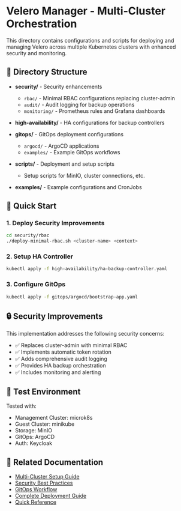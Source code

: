 # Velero Manager - Multi-Cluster Orchestration

This directory contains configurations and scripts for deploying and managing Velero across multiple Kubernetes clusters with enhanced security and monitoring.

## 📁 Directory Structure

- **security/** - Security enhancements
  - `rbac/` - Minimal RBAC configurations replacing cluster-admin
  - `audit/` - Audit logging for backup operations
  - `monitoring/` - Prometheus rules and Grafana dashboards
- **high-availability/** - HA configurations for backup controllers

- **gitops/** - GitOps deployment configurations

  - `argocd/` - ArgoCD applications
  - `examples/` - Example GitOps workflows

- **scripts/** - Deployment and setup scripts

  - Setup scripts for MinIO, cluster connections, etc.

- **examples/** - Example configurations and CronJobs

## 🚀 Quick Start

### 1. Deploy Security Improvements

```bash
cd security/rbac
./deploy-minimal-rbac.sh <cluster-name> <context>
```

### 2. Setup HA Controller

```bash
kubectl apply -f high-availability/ha-backup-controller.yaml
```

### 3. Configure GitOps

```bash
kubectl apply -f gitops/argocd/bootstrap-app.yaml
```

## 🔒 Security Improvements

This implementation addresses the following security concerns:

- ✅ Replaces cluster-admin with minimal RBAC
- ✅ Implements automatic token rotation
- ✅ Adds comprehensive audit logging
- ✅ Provides HA backup orchestration
- ✅ Includes monitoring and alerting

## 🧪 Test Environment

Tested with:

- Management Cluster: microk8s
- Guest Cluster: minikube
- Storage: MinIO
- GitOps: ArgoCD
- Auth: Keycloak

## 📝 Related Documentation

- [Multi-Cluster Setup Guide](examples/multi-cluster-setup.md)
- [Security Best Practices](security/README.md)
- [GitOps Workflow](gitops/README.md)
- [Complete Deployment Guide](orchestration/VELERO_DEPLOYMENT_GUIDE.md)
- [Quick Reference](orchestration/QUICK_REFERENCE.md)
